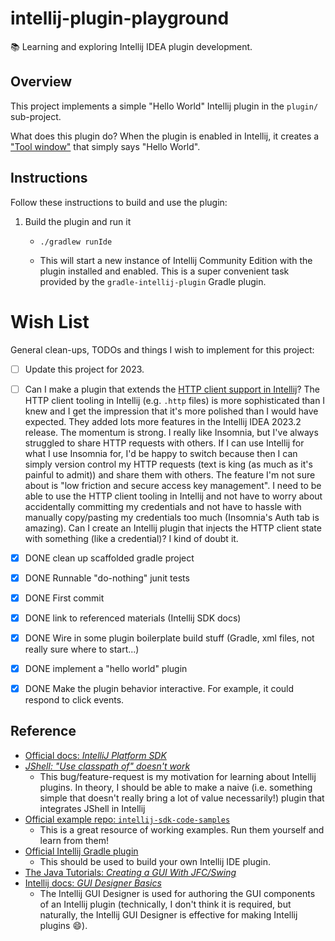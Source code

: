 # intellij-plugin-playground

📚 Learning and exploring Intellij IDEA plugin development.


## Overview

This project implements a simple "Hello World" Intellij plugin in the `plugin/` sub-project.

What does this plugin do? When the plugin is enabled in Intellij, it creates a ["Tool window"](https://jetbrains.org/intellij/sdk/docs/user_interface_components/tool_windows.html)
that simply says "Hello World".


## Instructions

Follow these instructions to build and use the plugin:

1. Build the plugin and run it
   * ```shell
     ./gradlew runIde
     ```
   * This will start a new instance of Intellij Community Edition with the plugin installed and enabled. This is a super
     convenient task provided by the `gradle-intellij-plugin` Gradle plugin.


# Wish List

General clean-ups, TODOs and things I wish to implement for this project:

* [ ] Update this project for 2023.
* [ ] Can I make a plugin that extends the [HTTP client support in Intellij](https://www.jetbrains.com/help/idea/http-client-in-product-code-editor.html)?
  The HTTP client tooling in Intellij (e.g. `.http` files) is more sophisticated than I knew and I get the impression
  that it's more polished than I would have expected. They added lots more features in the Intellij IDEA 2023.2 release.
  The momentum is strong. I really like Insomnia, but I've always struggled to share HTTP requests with others. If I can
  use Intellij for what I use Insomnia for, I'd be happy to switch because then I can simply version control my HTTP
  requests (text is king (as much as it's painful to admit)) and share them with others. The feature I'm not sure about
  is "low friction and secure access key management". I need to be able to use the HTTP client tooling in Intellij and
  not have to worry about accidentally committing my credentials and not have to hassle with manually copy/pasting my
  credentials too much (Insomnia's Auth tab is amazing). Can I create an Intellij plugin that injects the HTTP client
  state with something (like a credential)? I kind of doubt it.
* [x] DONE clean up scaffolded gradle project
* [x] DONE Runnable "do-nothing" junit tests 
* [x] DONE First commit
* [x] DONE link to referenced materials (Intellij SDK docs)
* [x] DONE Wire in some plugin boilerplate build stuff (Gradle, xml files, not really sure where to start...) 
* [x] DONE implement a "hello world" plugin
* [x] DONE Make the plugin behavior interactive. For example, it could respond to click events.


## Reference

* [Official docs: *IntelliJ Platform SDK*](https://jetbrains.org/intellij/sdk/docs)
* [*JShell: "Use classpath of" doesn't work*](https://youtrack.jetbrains.com/issue/IDEA-176418)
  * This bug/feature-request is my motivation for learning about Intellij plugins. In theory, I should be able to make a
    naive (i.e. something simple that doesn't really bring a lot of value necessarily!) plugin that integrates JShell in
    Intellij 
* [Official example repo: `intellij-sdk-code-samples`](https://github.com/JetBrains/intellij-sdk-code-samples)
  * This is a great resource of working examples. Run them yourself and learn from them!
* [Official Intellij Gradle plugin](https://github.com/JetBrains/gradle-intellij-plugin/)
  * This should be used to build your own Intellij IDE plugin.
* [The Java Tutorials: *Creating a GUI With JFC/Swing*](https://docs.oracle.com/javase/tutorial/uiswing/)
* [Intellij docs: *GUI Designer Basics*](https://www.jetbrains.com/help/idea/gui-designer-basics.html)
  * The Intellij GUI Designer is used for authoring the GUI components of an Intellij plugin (technically, I don't think
    it is required, but naturally, the Intellij GUI Designer is effective for making Intellij plugins :smile:).
